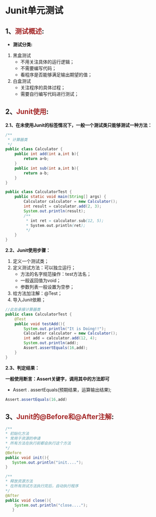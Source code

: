 # Junit单元测试

## 1、<span style="color:brown">测试概述</span>:

- **测试分类:**

1. 黑盒测试
   - 不用关注具体的运行逻辑；
   - 不需要编写代码；
   - 看程序是否能够满足输出期望的值；
2. 白盒测试
   - 关注程序的具体过程；
   - 需要自行编写代码进行测试；

## 2、<span style="color:brown">Junit使用</span>:

**2.1、在未使用Junit的标签情况下，一般一个测试类只能够测试一种方法：**

```java
/**
 * 计算器类
 */
public class Calculator {
    public int add(int a,int b){
        return a+b;
    }
    public int sub(int a,int b){
        return a-b;
    }
}
```

```java
public class CalculatorTest {
    public static void main(String[] args) {
        Calculator calculator = new Calculator();
        int result = calculator.add(2, 3);
        System.out.println(result);
        /**
         * int ret = calculator.sub(12, 5);
         * System.out.println(ret);
         */
    }
}
```

**2.2、Junit使用步骤：**

1. 定义一个测试类；
2. 定义测试方法：可以独立运行；
   - 方法的名字规范操作：test方法名；
   - 一般返回值为void；
   - 参数列表一般设置为空参；
3. 给方法加注解：@Test；
4. 导入Junit依赖；

```java
//此处承接计算器类
public class CalculatorTest {
    @Test
    public void testAdd(){
        System.out.println("It is Doing!!");
        Calculator calculator = new Calculator();
        int add = calculator.add(12, 4);
        System.out.println(add);
        Assert.assertEquals(16,add);
    }
}
```

**2.3、判定结果：**

**一般使用断言：Assert关键字，调用其中的方法即可**

- Assert . assertEquals(预期结果，运算输出结果);

```java
Assert.assertEquals(16,add)
```

## 3、<span style="color:brown">Junit的@Before和@After注解</span>:

```java
/**
* 初始化方法
* 常用于资源的申请
* 所有方法在执行前都会执行这个方法
*/
@Before
public void init(){
   System.out.println("init....");
}

/**
* 释放资源方法
* 在所有测试方法执行完后，自动执行程序
*/
@After
public void close(){
    System.out.println("close....");
   }
```



